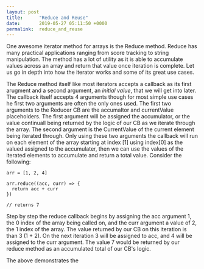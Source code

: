 ```yaml
---
layout: post
title:      "Reduce and Reuse"
date:       2019-05-27 05:11:50 +0000
permalink:  reduce_and_reuse
---
```



One awesome iterator method for arrays is the Reduce method.  Reduce has many practical applications ranging from score tracking to string manipulation.  The method has a lot of utility as it is able to accumulate values across an array and return that value once iteration is complete.  Let us go in depth into how the iterator works and some of its great use cases.  

The Reduce method itself like most iterators accepts a callback as its first arugment and a second argument, an *initial value*, that we will get into later.  The callback itself accepts 4 arguments though for most simple use cases he first two arguments are often the only ones used.  The first two arguments to the Reducer CB are the accumaltor and currentValue placeholders.  The first argument will be assigned the accumulator, or the value continuall being returned by the logic of our CB as we iterate through the array.  The second argument is the CurrentValue of the current element being iterated through.  Only using these two arguments the callback will run on each element of the array starting at index [1] using index[0] as the valued assigned to the accumulater, then we can use the values of the iterated elements to accumulate and return a total value.  Consider the following:

```
arr = [1, 2, 4]

arr.reduce((acc, curr) => {
  return acc + curr
})

// returns 7
```
Step by step the reduce callback begins by assigning the acc argument 1, the 0 index of the array being called on, and the curr argument a value of 2, the 1 index of the array.  The value returned by our CB on this iteration is than 3 (1 + 2). 
On the next iteration 3 will be assigned to acc, and 4 will be assigned to the curr argument.  The value 7 would be returned by our reduce method as an accumulated total of our CB's logic.



The above demonstrates the
